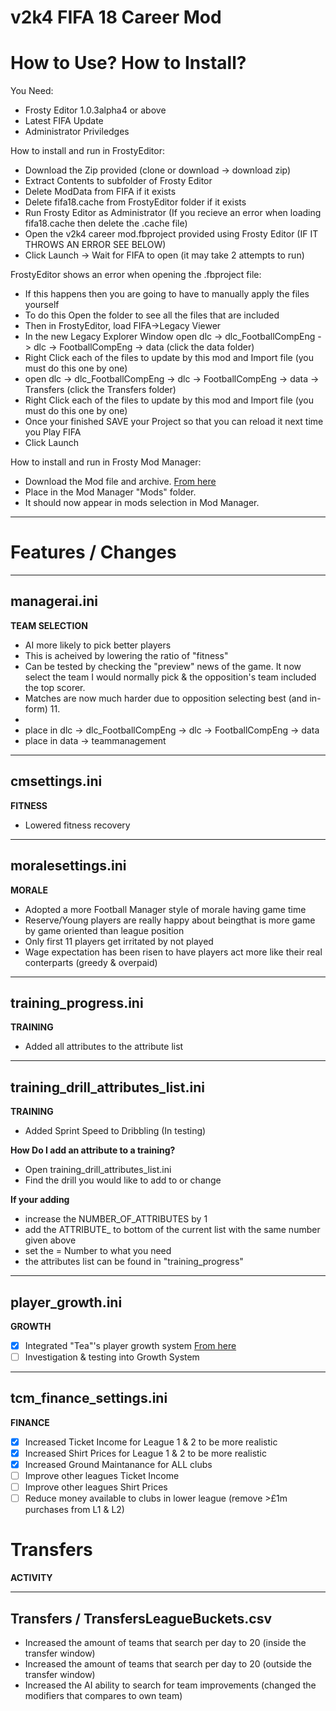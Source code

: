 # v2k4 FIFA 18 Career Mod

# How to Use? How to Install?

You Need:
- Frosty Editor 1.0.3alpha4 or above
- Latest FIFA Update
- Administrator Priviledges

How to install and run in FrostyEditor:
- Download the Zip provided (clone or download -> download zip)
- Extract Contents to subfolder of Frosty Editor
- Delete ModData from FIFA if it exists
- Delete fifa18.cache from FrostyEditor folder if it exists
- Run Frosty Editor as Administrator (If you recieve an error when loading fifa18.cache then delete the .cache file)
- Open the v2k4 career mod.fbproject provided using Frosty Editor (IF IT THROWS AN ERROR SEE BELOW)
- Click Launch -> Wait for FIFA to open (it may take 2 attempts to run)

FrostyEditor shows an error when opening the .fbproject file:
- If this happens then you are going to have to manually apply the files yourself
- To do this Open the folder to see all the files that are included
- Then in FrostyEditor, load FIFA->Legacy Viewer
- In the new Legacy Explorer Window open dlc -> dlc_FootballCompEng -> dlc -> FootballCompEng -> data (click the data folder)
- Right Click each of the files to update by this mod and Import file (you must do this one by one)
- open dlc -> dlc_FootballCompEng -> dlc -> FootballCompEng -> data -> Transfers (click the Transfers folder)
- Right Click each of the files to update by this mod and Import file (you must do this one by one)
- Once your finished SAVE your Project so that you can reload it next time you Play FIFA
- Click Launch

How to install and run in Frosty Mod Manager:
- Download the Mod file and archive. [From here](https://1drv.ms/f/s!AnhDYHPF81b3gdN6vWXKsuIf7pq6Gg)
- Place in the Mod Manager "Mods" folder. 
- It should now appear in mods selection in Mod Manager.

---------------------------

# Features / Changes

---------------------------
managerai.ini
---------------------------

__TEAM SELECTION__

- AI more likely to pick better players
- This is acheived by lowering the ratio of "fitness"
- Can be tested by checking the "preview" news of the game. It now select the team I would normally pick & the opposition's team included the top scorer. 
- Matches are now much harder due to opposition selecting best (and in-form) 11.
- 
- place in dlc -> dlc_FootballCompEng -> dlc -> FootballCompEng -> data 
- place in data -> teammanagement

---------------------------
cmsettings.ini
---------------------------

__FITNESS__

- Lowered fitness recovery

---------------------------
moralesettings.ini
---------------------------

__MORALE__

- Adopted a more Football Manager style of morale having game time
- Reserve/Young players are really happy about beingthat is more game by game oriented than league position
- Only first 11 players get irritated by not  played
- Wage expectation has been risen to have players act more like their real conterparts (greedy & overpaid)

---------------------------
training_progress.ini
---------------------------

__TRAINING__

- Added all attributes to the attribute list

---------------------------
training_drill_attributes_list.ini
---------------------------

__TRAINING__

- Added Sprint Speed to Dribbling (In testing)

**How Do I add an attribute to a training?**

- Open training_drill_attributes_list.ini
- Find the drill you would like to add to or change

**If your adding** 
- increase the NUMBER_OF_ATTRIBUTES by 1
- add the ATTRIBUTE_ to bottom of the current list with the same number given above
- set the = Number to what you need
- the attributes list can be found in "training_progress"


---------------------------
player_growth.ini
---------------------------
 
__GROWTH__
- [x] Integrated "Tea"'s player growth system [From here](http://www.soccergaming.com/index.php?threads/player-overall-physical-degradation-fix.6464936/)
- [ ] Investigation & testing into Growth System

---------------------------
tcm_finance_settings.ini
---------------------------

__FINANCE__
- [x] Increased Ticket Income for League 1 & 2 to be more realistic
- [x] Increased Shirt Prices for League 1 & 2 to be more realistic
- [x] Increased Ground Maintanance for ALL clubs
- [ ] Improve other leagues Ticket Income
- [ ] Improve other leagues Shirt Prices
- [ ] Reduce money available to clubs in lower league (remove >£1m purchases from L1 & L2)

# Transfers

__ACTIVITY__

--------------------------------------
Transfers / TransfersLeagueBuckets.csv
--------------------------------------
- Increased the amount of teams that search per day to 20 (inside the transfer window)
- Increased the amount of teams that search per day to 20 (outside the transfer window)
- Increased the AI ability to search for team improvements (changed the modifiers that compares to own team)


